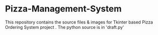# Pizza-Management-System


This repository contains the source files &amp;
 images for Tkinter based Pizza Ordering System project
.
The python source is in 'draft.py'
